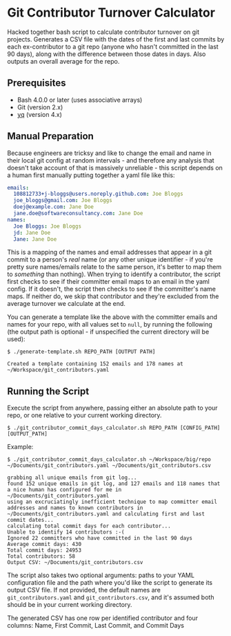 # Git Contributor Turnover Calculator

Hacked together bash script to calculate contributor turnover on git projects. Generates a CSV file with the dates of the first and last commits by each ex-contributor to a git repo (anyone who hasn't committed in the last 90 days), along with the difference between those dates in days. Also outputs an overall average for the repo.

## Prerequisites
* Bash 4.0.0 or later (uses associative arrays)
* Git (version 2.x)
* [yq](https://mikefarah.gitbook.io/yq/) (version 4.x)

## Manual Preparation

Because engineers are tricksy and like to change the email and name in their local git config at random intervals - and therefore any analysis that doesn't take account of that is massively unreliable - this script depends on a human first manually putting together a yaml file like this:

```yaml
emails:
  108812733+j-bloggs@users.noreply.github.com: Joe Bloggs
  joe_bloggs@gmail.com: Joe Bloggs
  doej@example.com: Jane Doe
  jane.doe@softwareconsultancy.com: Jane Doe
names:
  Joe Bloggs: Joe Bloggs
  jd: Jane Doe
  Jane: Jane Doe
```

This is a mapping of the names and email addresses that appear in a git commit to a person's _real_ name (or any other unique identifier - if you're pretty sure names/emails relate to the same person, it's better to map them to _something_ than nothing). When trying to identify a contributor, the script first checks to see if their committer email maps to an email in the yaml config. If it doesn't, the script then checks to see if the committer's name maps. If neither do, we skip that contributor and they're excluded from the average turnover we calculate at the end.

You can generate a template like the above with the committer emails and names for your repo, with all values set to `null`, by running the following (the output path is optional - if unspecified the current directory will be used):

```console
$ ./generate-template.sh REPO_PATH [OUTPUT PATH]

Created a template containing 152 emails and 178 names at ~/Workspace/git_contributors.yaml
```

## Running the Script

Execute the script from anywhere, passing either an absolute path to your repo, or one relative to your current working directory.

```console
$ ./git_contributor_commit_days_calculator.sh REPO_PATH [CONFIG_PATH] [OUTPUT_PATH]
```

Example:
```console
$ ./git_contributor_commit_days_calculator.sh ~/Workspace/big/repo ~/Documents/git_contributors.yaml ~/Documents/git_contributors.csv

grabbing all unique emails from git log...
found 152 unique emails in git log, and 127 emails and 118 names that a nice human has configured for me in ~/Documents/git_contributors.yaml
using an excruciatingly inefficient technique to map committer email addresses and names to known contributors in ~/Documents/git_contributors.yaml and calculating first and last commit dates...
calculating total commit days for each contributor...
Unable to identify 14 contributors :-(
Ignored 22 committers who have committed in the last 90 days
Average commit days: 430
Total commit days: 24953
Total contributors: 58
Output CSV: ~/Documents/git_contributors.csv
```

The script also takes two optional arguments: paths to your YAML configuration file and the path where you'd like the script to generate its output CSV file. If not provided, the default names are `git_contributors.yaml` and `git_contributors.csv`, and it's assumed both should be in your current working directory.

The generated CSV has one row per identified contributor and  four columns: Name, First Commit, Last Commit, and Commit Days
